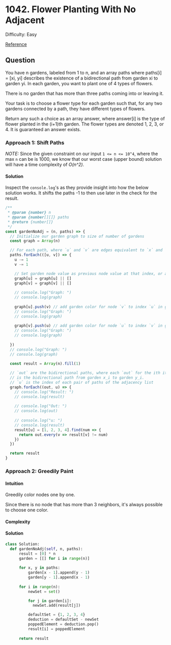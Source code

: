 # 1042. Flower Planting With No Adjacent
Difficulty: Easy

[Reference](https://leetcode.com/problems/flower-planting-with-no-adjacent/)

## Question
You have n gardens, labeled from 1 to n, and an array paths where paths[i] = [xi, yi] describes the existence of a bidirectional path from garden xi to garden yi. In each garden, you want to plant one of 4 types of flowers.

There is no garden that has more than three paths coming into or leaving it.

Your task is to choose a flower type for each garden such that, for any two gardens connected by a path, they have different types of flowers.

Return any such a choice as an array answer, where answer[i] is the type of flower planted in the (i+1)th garden.  The flower types are denoted 1, 2, 3, or 4.  It is guaranteed an answer exists.

### Approach 1: Shift Paths
*NOTE:* Since the given constraint on our input `1 <= n <= 10^4`, where the max `n` can be is 1000, we know that our worst case (upper bound) solution will have a time complexity of _O(n^2)_. 

#### Solution
Inspect the `console.log`'s as they provide insight into how the below solution works.
It shifts the paths -1 to then use later in the check for the result. 
```javascript
/**
 * @param {number} n
 * @param {number[][]} paths
 * @return {number[]}
 */
const gardenNoAdj = (n, paths) => {
  // Initialize our garden graph to size of number of gardens
  const graph = Array(n)

  // For each path, where `u` and `v` are edges equivalent to `x` and `y`
  paths.forEach(([u, v]) => {
    u -= 1 
    v -= 1

    // Set garden node value as previous node value at that index, or as empty array
    graph[u] = graph[u] || []
    graph[v] = graph[v] || []
          
    // console.log("Graph: ")
    // console.log(graph)
          
    graph[u].push(v) // add garden color for node `v` to index `u` in garden graph
    // console.log("Graph: ")
    // console.log(graph)
      
    graph[v].push(u) // add garden color for node `u` to index `v` in garden graph
    // console.log("Graph: ")
    // console.log(graph)
    
  })
  // console.log("Graph: ")
  // console.log(graph)

  const result = Array(n).fill(1)
  
  // `out` are the bidirectional paths, where each `out` for the ith iteration 
  // is the bidirectional path from garden x_i to garden y_i.
  // `u` is the index of each pair of paths of the adjacency list
  graph.forEach((out, u) => {
    // console.log("Result: ")
    // console.log(result)
      
    // console.log("Out: ")
    // console.log(out)
      
    // console.log("u: ")
    // console.log(result)
    result[u] = [1, 2, 3, 4].find(num => {
      return out.every(v => result[v] != num)
    })
  })

  return result
}
```

### Approach 2: Greedily Paint
#### Intuition
Greedily color nodes one by one.

Since there is no node that has more than 3 neighbors, it's always possible to choose one color.

#### Complexity


#### Solution
```python
class Solution:
  def gardenNoAdj(self, n, paths):
      result = [0] * n
      garden = [[] for i in range(n)]
      
      for x, y in paths:
          garden[x - 1].append(y - 1)
          garden[y - 1].append(x - 1)
      
      for i in range(n):
          newSet = set()

          for j in garden[i]:
            newSet.add(result[j])

          defaultSet = {1, 2, 3, 4}
          deduction = defaultSet - newSet
          poppedElement = deduction.pop()
          result[i] = poppedElement
          
      return result
```
